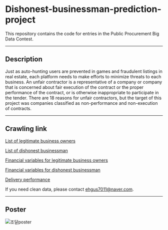 # Dishonest-businessman-prediction-project
This repository contains the code for entries in the Public Procurement Big Data Contest.

___
## Description
Just as auto-hunting users are prevented in games and fraudulent listings in real estate, each platform needs to make efforts to minimize threats to each business. An unfair contractor is a representative of a company or company that is concerned about fair execution of the contract or the proper performance of the contract, or is otherwise inappropriate to participate in the tender. There are 18 reasons for unfair contractors, but the target of this project was companies classified as non-performance and non-execution of contracts.

___
## Crawling link
[List of legitimate business owners](https://data.g2b.go.kr:1443/pt/main/index.do)

[List of dishonest businessman](https://www.g2b.go.kr)

[Financial variables for legitimate business owners](https://sminfo.mss.go.kr)

[Financial variables for dishonest businessman](https://www.data.go.kr)

[Delivery performance](http://data.g2b.go.kr)

If you need clean data, please contact ehgus7011@naver.com.
___
## Poster
![조달poster](https://user-images.githubusercontent.com/97015589/221364095-c189c69e-b94a-4131-bcec-24aab3ff03fb.jpg)
